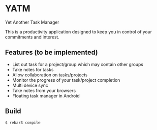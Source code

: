 # YATM
Yet Another Task Manager

This is a productivity application designed to keep you in control of your commitments and interest.

## Features (to be implemented)
* List out task for a project/group which may contain other groups
* Take notes for tasks
* Allow collaboration on tasks/projects
* Monitor the progress of your task/project completion
* Multi device sync
* Take notes from your browsers
* Floating task manager in Android

Build
-----

    $ rebar3 compile
